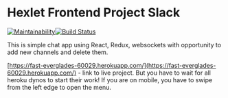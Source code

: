 # Hexlet Frontend Project Slack


[![Maintainability](https://api.codeclimate.com/v1/badges/5cd3ba64134952905e70/maintainability)](https://codeclimate.com/github/koshkarik/project-lvl4-s223/maintainability)[![Build Status](https://travis-ci.org/koshkarik/project-lvl4-s223.svg?branch=master)](https://travis-ci.org/koshkarik/project-lvl4-s223)

This is simple chat app using React, Redux, websockets with opportunity to add new channels and delete them. 

[https://fast-everglades-60029.herokuapp.com/](https://fast-everglades-60029.herokuapp.com/) - link to live project.
But you have to wait for all heroku dynos to start their work! If you are on mobile, you have to swipe from the left edge to open the menu.